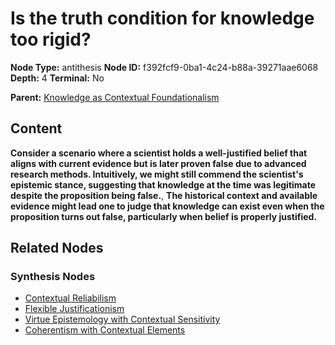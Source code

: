 # Is the truth condition for knowledge too rigid?

**Node Type:** antithesis
**Node ID:** f392fcf9-0ba1-4c24-b88a-39271aae6068
**Depth:** 4
**Terminal:** No

**Parent:** [Knowledge as Contextual Foundationalism](knowledge-as-contextual-foundationalism-synthesis-5028d272-b1d7-4a0f-8990-e29c517840eb.md)

## Content

**Consider a scenario where a scientist holds a well-justified belief that aligns with current evidence but is later proven false due to advanced research methods. Intuitively, we might still commend the scientist's epistemic stance, suggesting that knowledge at the time was legitimate despite the proposition being false.**, **The historical context and available evidence might lead one to judge that knowledge can exist even when the proposition turns out false, particularly when belief is properly justified.**

## Related Nodes

### Synthesis Nodes

- [Contextual Reliabilism](contextual-reliabilism-synthesis-da9f9114-0155-4e03-bd82-ab1014e88b0a.md)
- [Flexible Justificationism](flexible-justificationism-synthesis-2bb90c10-b7b1-43e3-9ef8-9698ef2ff561.md)
- [Virtue Epistemology with Contextual Sensitivity](virtue-epistemology-with-contextual-sensitivity-synthesis-72c9cd8b-db2a-4c5f-b5f1-879504b02788.md)
- [Coherentism with Contextual Elements](coherentism-with-contextual-elements-synthesis-5600385c-0103-4084-b325-1a57785d4757.md)
